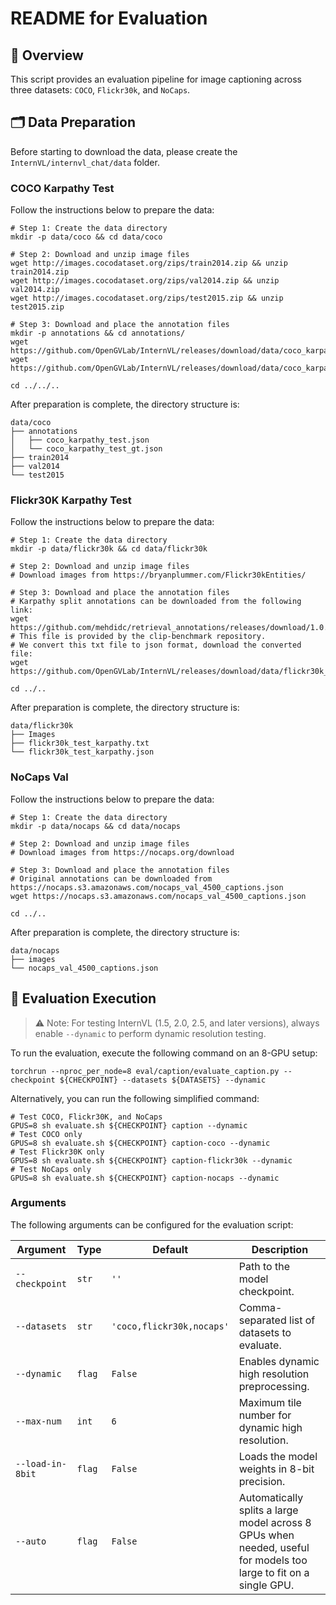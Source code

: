 # README for Evaluation

## 🌟 Overview

This script provides an evaluation pipeline for image captioning across three datasets: `COCO`, `Flickr30k`, and `NoCaps`.

## 🗂️ Data Preparation

Before starting to download the data, please create the `InternVL/internvl_chat/data` folder.

### COCO Karpathy Test

Follow the instructions below to prepare the data:

```shell
# Step 1: Create the data directory
mkdir -p data/coco && cd data/coco

# Step 2: Download and unzip image files
wget http://images.cocodataset.org/zips/train2014.zip && unzip train2014.zip
wget http://images.cocodataset.org/zips/val2014.zip && unzip val2014.zip
wget http://images.cocodataset.org/zips/test2015.zip && unzip test2015.zip

# Step 3: Download and place the annotation files
mkdir -p annotations && cd annotations/
wget https://github.com/OpenGVLab/InternVL/releases/download/data/coco_karpathy_test.json
wget https://github.com/OpenGVLab/InternVL/releases/download/data/coco_karpathy_test_gt.json

cd ../../..
```

After preparation is complete, the directory structure is:

```shell
data/coco
├── annotations
│   ├── coco_karpathy_test.json
│   └── coco_karpathy_test_gt.json
├── train2014
├── val2014
└── test2015
```

### Flickr30K Karpathy Test

Follow the instructions below to prepare the data:

```shell
# Step 1: Create the data directory
mkdir -p data/flickr30k && cd data/flickr30k

# Step 2: Download and unzip image files
# Download images from https://bryanplummer.com/Flickr30kEntities/

# Step 3: Download and place the annotation files
# Karpathy split annotations can be downloaded from the following link:
wget https://github.com/mehdidc/retrieval_annotations/releases/download/1.0.0/flickr30k_test_karpathy.txt
# This file is provided by the clip-benchmark repository.
# We convert this txt file to json format, download the converted file:
wget https://github.com/OpenGVLab/InternVL/releases/download/data/flickr30k_test_karpathy.json

cd ../..
```

After preparation is complete, the directory structure is:

```shell
data/flickr30k
├── Images
├── flickr30k_test_karpathy.txt
└── flickr30k_test_karpathy.json
```

### NoCaps Val

Follow the instructions below to prepare the data:

```shell
# Step 1: Create the data directory
mkdir -p data/nocaps && cd data/nocaps

# Step 2: Download and unzip image files
# Download images from https://nocaps.org/download

# Step 3: Download and place the annotation files
# Original annotations can be downloaded from https://nocaps.s3.amazonaws.com/nocaps_val_4500_captions.json
wget https://nocaps.s3.amazonaws.com/nocaps_val_4500_captions.json

cd ../..
```

After preparation is complete, the directory structure is:

```shell
data/nocaps
├── images
└── nocaps_val_4500_captions.json
```

## 🏃 Evaluation Execution

> ⚠️ Note: For testing InternVL (1.5, 2.0, 2.5, and later versions), always enable `--dynamic` to perform dynamic resolution testing.

To run the evaluation, execute the following command on an 8-GPU setup:

```shell
torchrun --nproc_per_node=8 eval/caption/evaluate_caption.py --checkpoint ${CHECKPOINT} --datasets ${DATASETS} --dynamic
```

Alternatively, you can run the following simplified command:

```shell
# Test COCO, Flickr30K, and NoCaps
GPUS=8 sh evaluate.sh ${CHECKPOINT} caption --dynamic
# Test COCO only
GPUS=8 sh evaluate.sh ${CHECKPOINT} caption-coco --dynamic
# Test Flickr30K only
GPUS=8 sh evaluate.sh ${CHECKPOINT} caption-flickr30k --dynamic
# Test NoCaps only
GPUS=8 sh evaluate.sh ${CHECKPOINT} caption-nocaps --dynamic
```

### Arguments

The following arguments can be configured for the evaluation script:

| Argument         | Type   | Default                   | Description                                                                                                       |
| ---------------- | ------ | ------------------------- | ----------------------------------------------------------------------------------------------------------------- |
| `--checkpoint`   | `str`  | `''`                      | Path to the model checkpoint.                                                                                     |
| `--datasets`     | `str`  | `'coco,flickr30k,nocaps'` | Comma-separated list of datasets to evaluate.                                                                     |
| `--dynamic`      | `flag` | `False`                   | Enables dynamic high resolution preprocessing.                                                                    |
| `--max-num`      | `int`  | `6`                       | Maximum tile number for dynamic high resolution.                                                                  |
| `--load-in-8bit` | `flag` | `False`                   | Loads the model weights in 8-bit precision.                                                                       |
| `--auto`         | `flag` | `False`                   | Automatically splits a large model across 8 GPUs when needed, useful for models too large to fit on a single GPU. |
